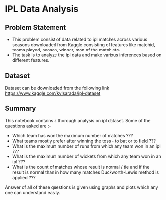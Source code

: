# IPL Data Analysis

## Problem Statement

- This problem consist of data related to ipl matches across various seasons downloaded from Kaggle consisting of features like matchid, teams played, season, winner, man of the match etc.
- The task is to analyze the ipl data and make various inferences based on different features.

## Dataset

Dataset can be downloaded from the following link https://www.kaggle.com/kvlsarada/ipl-dataset

## Summary 

This notebook contains a thorough analysis on ipl dataset. Some of the questions asked are :-

- Which team has won the maximum number of matches ???
- What teams mostly prefer after winning the toss - to bat or to field ???
- What is the maximum number of runs from which any team won in an ipl ???
- What is the maximum number of wickets from which any team won in an ipl ???
- What is the count of matches whose result is normal / tie and if the result is normal than in how many matches Duckworth-Lewis method is applied ???

Answer of all of these questions is given using graphs and plots which any one can understand easily.
